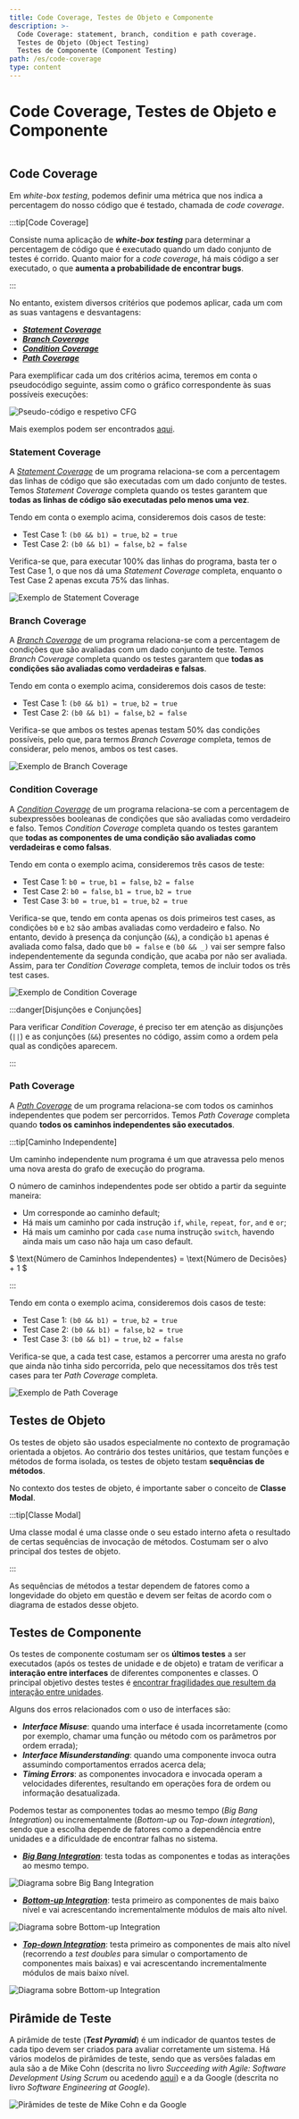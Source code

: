 ```yaml
---
title: Code Coverage, Testes de Objeto e Componente
description: >-
  Code Coverage: statement, branch, condition e path coverage.
  Testes de Objeto (Object Testing)
  Testes de Componente (Component Testing)
path: /es/code-coverage
type: content
---
```


# Code Coverage, Testes de Objeto e Componente

```toc

```

## Code Coverage

Em _white-box testing_, podemos definir uma métrica que nos indica a percentagem
do nosso código que é testado, chamada de _code coverage_.

:::tip[Code Coverage]

Consiste numa aplicação de _**white-box testing**_ para determinar a percentagem de código
que é executado quando um dado conjunto de testes é corrido.
Quanto maior for a _code coverage_, há mais código a ser executado, o que **aumenta a
probabilidade de encontrar bugs**.

:::

No entanto, existem diversos critérios que podemos aplicar, cada um com as suas
vantagens e desvantagens:

- [**_Statement Coverage_**](color:green)
- [**_Branch Coverage_**](color:orange)
- [**_Condition Coverage_**](color:yellow)
- [**_Path Coverage_**](color:blue)

Para exemplificar cada um dos critérios acima, teremos em conta o pseudocódigo seguinte, assim
como o gráfico correspondente às suas possíveis execuções:

![Pseudo-código e respetivo CFG](./assets/0004-code-cfg-example.png#dark=2)

Mais exemplos podem ser encontrados [aqui](https://sqa.stackexchange.com/questions/20226/how-do-we-calculate-statement-coverage-branch-coverage-path-coverage-and-cond).

### Statement Coverage

A [_Statement Coverage_](color:green) de um programa relaciona-se com a percentagem das linhas de
código que são executadas com um dado conjunto de testes. Temos _Statement Coverage_ completa quando
os testes garantem que **todas as linhas de código são executadas pelo menos uma vez**.

Tendo em conta o exemplo acima, consideremos dois casos de teste:

- Test Case 1: `(b0 && b1) = true`, `b2 = true`
- Test Case 2: `(b0 && b1) = false`, `b2 = false`

Verifica-se que, para executar 100% das linhas do programa, basta ter o Test Case 1, o que nos dá
uma _Statement Coverage_ completa, enquanto o Test Case 2 apenas excuta 75% das linhas.

![Exemplo de Statement Coverage](./assets/0004-statement-coverage.png#dark=2)

### Branch Coverage

A [_Branch Coverage_](color:orange) de um programa relaciona-se com a percentagem de condições que são
avaliadas com um dado conjunto de teste. Temos _Branch Coverage_ completa quando os testes garantem que
**todas as condições são avaliadas como verdadeiras e falsas**.

Tendo em conta o exemplo acima, consideremos dois casos de teste:

- Test Case 1: `(b0 && b1) = true`, `b2 = true`
- Test Case 2: `(b0 && b1) = false`, `b2 = false`

Verifica-se que ambos os testes apenas testam 50% das condições possíveis, pelo que, para termos
_Branch Coverage_ completa, temos de considerar, pelo menos, ambos os test cases.

![Exemplo de Branch Coverage](./assets/0004-branch-coverage.png#dark=2)

### Condition Coverage

A [_Condition Coverage_](color:yellow) de um programa relaciona-se com a percentagem de subexpressões
booleanas de condições que são avaliadas como verdadeiro e falso. Temos _Condition Coverage_ completa
quando os testes garantem que **todas as componentes de uma condição são avaliadas como verdadeiras e
como falsas**.

Tendo em conta o exemplo acima, consideremos três casos de teste:

- Test Case 1: `b0 = true`, `b1 = false`, `b2 = false`
- Test Case 2: `b0 = false`, `b1 = true`, `b2 = true`
- Test Case 3: `b0 = true`, `b1 = true`, `b2 = true`

Verifica-se que, tendo em conta apenas os dois primeiros test cases, as condições `b0` e `b2` são
ambas avaliadas como verdadeiro e falso. No entanto, devido à presença da conjunção (`&&`), a condição
`b1` apenas é avaliada como falsa, dado que `b0 = false` e `(b0 && _)` vai ser sempre falso independentemente
da segunda condição, que acaba por não ser avaliada. Assim, para ter _Condition Coverage_ completa, temos
de incluir todos os três test cases.

![Exemplo de Condition Coverage](./assets/0004-condition-coverage.png#dark=2)

:::danger[Disjunções e Conjunções]

Para verificar _Condition Coverage_, é preciso ter em atenção as disjunções (`||`) e as conjunções (`&&`)
presentes no código, assim como a ordem pela qual as condições aparecem.

:::

### Path Coverage

A [_Path Coverage_](color:blue) de um programa relaciona-se com todos os caminhos independentes que podem ser
percorridos. Temos _Path Coverage_ completa quando **todos os caminhos independentes são executados**.

:::tip[Caminho Independente]

Um caminho independente num programa é um que atravessa pelo menos uma nova aresta do grafo de execução
do programa.

O número de caminhos independentes pode ser obtido a partir da seguinte maneira:

- Um corresponde ao caminho default;
- Há mais um caminho por cada instrução `if`, `while`, `repeat`, `for`, `and` e `or`;
- Há mais um caminho por cada `case` numa instrução `switch`, havendo ainda mais um
  caso não haja um caso default.

$ \text{Número de Caminhos Independentes} = \text{Número de Decisões} + 1 $

:::

Tendo em conta o exemplo acima, consideremos dois casos de teste:

- Test Case 1: `(b0 && b1) = true`, `b2 = true`
- Test Case 2: `(b0 && b1) = false`, `b2 = true`
- Test Case 3: `(b0 && b1) = true`, `b2 = false`

Verifica-se que, a cada test case, estamos a percorrer uma aresta no grafo que ainda não tinha sido percorrida,
pelo que necessitamos dos três test cases para ter _Path Coverage_ completa.

![Exemplo de Path Coverage](./assets/0004-path-coverage.png#dark=2)

## Testes de Objeto

Os testes de objeto são usados especialmente no contexto de programação orientada a objetos. Ao contrário dos testes
unitários, que testam funções e métodos de forma isolada, os testes de objeto testam **sequências de métodos**.

No contexto dos testes de objeto, é importante saber o conceito de **Classe Modal**.

:::tip[Classe Modal]

Uma classe modal é uma classe onde o seu estado interno afeta o resultado de certas sequências de invocação
de métodos. Costumam ser o alvo principal dos testes de objeto.

:::

As sequências de métodos a testar dependem de fatores como a longevidade do objeto em questão e devem ser feitas
de acordo com o diagrama de estados desse objeto.

## Testes de Componente

Os testes de componente costumam ser os **últimos testes** a ser executados (após os testes de unidade e de objeto) e
tratam de verificar a **interação entre interfaces** de diferentes componentes e classes. O principal objetivo destes
testes é [encontrar fragilidades que resultem da interação entre unidades](color:red).

Alguns dos erros relacionados com o uso de interfaces são:

- **_Interface Misuse_**: quando uma interface é usada incorretamente (como por exemplo, chamar uma função ou método
  com os parâmetros por ordem errada);
- **_Interface Misunderstanding_**: quando uma componente invoca outra assumindo comportamentos errados acerca dela;
- **_Timing Errors_**: as componentes invocadora e invocada operam a velocidades diferentes, resultando em operações
  fora de ordem ou informação desatualizada.

Podemos testar as componentes todas ao mesmo tempo (_Big Bang Integration_) ou incrementalmente (_Bottom-up_ ou _Top-down
integration_), sendo que a escolha depende de fatores como a dependência entre unidades e a dificuldade de encontrar falhas
no sistema.

- [**_Big Bang Integration_**](color:orange): testa todas as componentes e todas as interações ao mesmo tempo.

![Diagrama sobre Big Bang Integration](./assets/0004-big-bang-integration.png#dark=2)

- [**_Bottom-up Integration_**](color:purple): testa primeiro as componentes de mais baixo nível e vai acrescentando
  incrementalmente módulos de mais alto nível.

![Diagrama sobre Bottom-up Integration](./assets/0004-bottom-up-integration.png#dark=2)

- [**_Top-down Integration_**](color:green): testa primeiro as componentes de mais alto nível (recorrendo a _test doubles_ para
  simular o comportamento de componentes mais baixas) e vai acrescentando incrementalmente módulos de mais baixo nível.

![Diagrama sobre Bottom-up Integration](./assets/0004-top-down-integration.png#dark=2)

## Pirâmide de Teste

A pirâmide de teste (**_Test Pyramid_**) é um indicador de quantos testes de cada tipo devem ser criados para avaliar corretamente
um sistema. Há vários modelos de pirâmides de teste, sendo que as versões faladas em aula são a de Mike Cohn (descrita no livro
_Succeeding with Agile: Software Development Using Scrum_ ou acedendo [aqui](https://martinfowler.com/articles/practical-test-pyramid.html))
e a da Google (descrita no livro _Software Engineering at Google_).

![Pirâmides de teste de Mike Cohn e da Google](./assets/0004-test-pyramids.png#dark=2)
